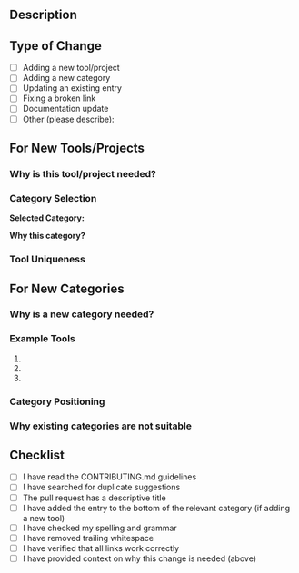 ## Description

<!-- Briefly describe what this PR adds or changes -->

## Type of Change

<!-- Check all that apply -->

- [ ] Adding a new tool/project
- [ ] Adding a new category
- [ ] Updating an existing entry
- [ ] Fixing a broken link
- [ ] Documentation update
- [ ] Other (please describe):

## For New Tools/Projects

<!-- If you're adding a new tool or project, please complete this section -->

### Why is this tool/project needed?

<!-- Explain the problem it solves or the gap it fills. How does it help organizations manage open source projects or OSPOs? -->

### Category Selection

**Selected Category:** <!-- e.g., Code Reviews, GitHub Management, etc. -->

**Why this category?**

<!-- Explain why you chose this specific category. If the tool fits multiple categories, explain why this is the primary use case. -->

### Tool Uniqueness

<!-- If similar tools already exist in the list, explain what makes this tool unique or complementary -->

## For New Categories

<!-- If you're proposing a new category, please complete this section -->

### Why is a new category needed?

<!-- Explain what gap the new category would fill -->

### Example Tools

<!-- Provide at least 2-3 examples of tools that would fit in this category -->

1. 
2. 
3. 

### Category Positioning

<!-- Suggest where the new category should be positioned in the list -->

### Why existing categories are not suitable

<!-- Explain why existing categories don't work for these tools -->

## Checklist

<!-- Check all that apply -->

- [ ] I have read the CONTRIBUTING.md guidelines
- [ ] I have searched for duplicate suggestions
- [ ] The pull request has a descriptive title
- [ ] I have added the entry to the bottom of the relevant category (if adding a new tool)
- [ ] I have checked my spelling and grammar
- [ ] I have removed trailing whitespace
- [ ] I have verified that all links work correctly
- [ ] I have provided context on why this change is needed (above)
